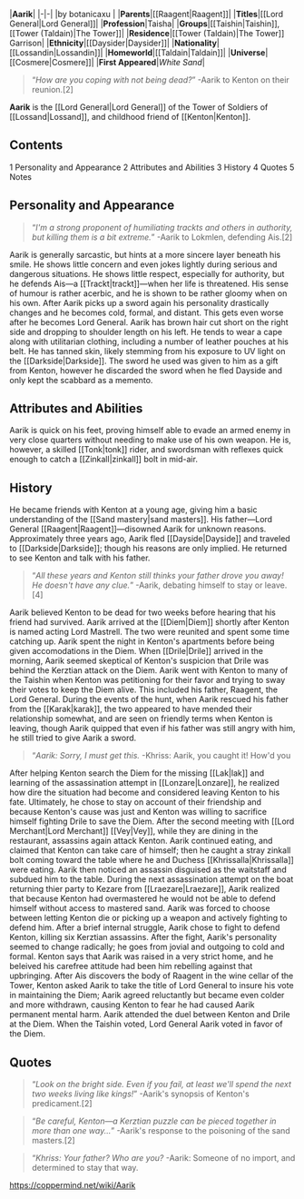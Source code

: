 |**Aarik**|
|-|-|
|by  botanicaxu |
|**Parents**|[[Raagent\|Raagent]]|
|**Titles**|[[Lord General\|Lord General]]|
|**Profession**|Taisha|
|**Groups**|[[Taishin\|Taishin]], [[Tower (Taldain)\|The Tower]]|
|**Residence**|[[Tower (Taldain)\|The Tower]] Garrison|
|**Ethnicity**|[[Daysider\|Daysider]]|
|**Nationality**|[[Lossandin\|Lossandin]]|
|**Homeworld**|[[Taldain\|Taldain]]|
|**Universe**|[[Cosmere\|Cosmere]]|
|**First Appeared**|*White Sand*|

>“*How are you coping with not being dead?*”
\-Aarik to Kenton on their reunion.[2]


**Aarik** is the [[Lord General\|Lord General]] of the Tower of Soldiers of [[Lossand\|Lossand]], and childhood friend of [[Kenton\|Kenton]].

## Contents

1 Personality and Appearance
2 Attributes and Abilities
3 History
4 Quotes
5 Notes


## Personality and Appearance
>“*I'm a strong proponent of humiliating trackts and others in authority, but killing them is a bit extreme.*”
\-Aarik to Lokmlen, defending Ais.[2]


Aarik is generally sarcastic, but hints at a more sincere layer beneath his smile. He shows little concern and even jokes lightly during serious and dangerous situations. He shows little respect, especially for authority, but he defends Ais—a [[Trackt\|trackt]]—when her life is threatened. His sense of humour is rather acerbic, and he is shown to be rather gloomy when on his own. After Aarik picks up a sword again his personality drastically changes and he becomes cold, formal, and distant. This gets even worse after he becomes Lord General.
Aarik has brown hair cut short on the right side and dropping to shoulder length on his left. He tends to wear a cape along with utilitarian clothing, including a number of leather pouches at his belt. He has tanned skin, likely stemming from his exposure to UV light on the [[Darkside\|Darkside]]. The sword he used was given to him as a gift from Kenton, however he discarded the sword when he fled Dayside and only kept the scabbard as a memento.

## Attributes and Abilities
Aarik is quick on his feet, proving himself able to evade an armed enemy in very close quarters without needing to make use of his own weapon. He is, however, a skilled [[Tonk\|tonk]] rider, and swordsman  with reflexes quick enough to catch a [[Zinkall\|zinkall]] bolt in mid-air.

## History
He became friends with Kenton at a young age, giving him a basic understanding of the [[Sand mastery\|sand masters]]. His father—Lord General [[Raagent\|Raagent]]—disowned Aarik for unknown reasons. Approximately three years ago, Aarik fled [[Dayside\|Dayside]] and traveled to [[Darkside\|Darkside]]; though his reasons are only implied. He returned to see Kenton and talk with his father.

>“*All these years and Kenton still thinks your father drove you away! He doesn't have any clue.*”
\-Aarik, debating himself to stay or leave.[4]

Aarik believed Kenton to be dead for two weeks before hearing that his friend had survived. Aarik arrived at the [[Diem\|Diem]] shortly after Kenton is named acting Lord Mastrell. The two were reunited and spent some time catching up. Aarik spent the night in Kenton's apartments before being given accomodations in the Diem. When [[Drile\|Drile]] arrived in the morning, Aarik seemed skeptical of Kenton's suspicion that Drile was behind the Kerztian attack on the Diem.
Aarik went with Kenton to many of the Taishin when Kenton was petitioning for their favor and trying to sway their votes to keep the Diem alive. This included his father, Raagent, the Lord General. During the events of the hunt, when Aarik rescued his father from the [[Karak\|karak]], the two appeared to have mended their relationship somewhat, and are seen on friendly terms when Kenton is leaving, though Aarik quipped that even if his father was still angry with him, he still tried to give Aarik a sword.

>“*Aarik: Sorry, I must get this.*
\-Khriss: Aarik, you caught it! How'd you


After helping Kenton search the Diem for the missing [[Lak\|lak]] and learning of the assassination attempt in [[Lonzare\|Lonzare]], he realized how dire the situation had become and considered leaving Kenton to his fate. Ultimately, he chose to stay on account of their friendship and because Kenton's cause was just and Kenton was willing to sacrifice himself fighting Drile to save the Diem.
After the second meeting with [[Lord Merchant\|Lord Merchant]] [[Vey\|Vey]], while they are dining in the restaurant, assassins again attack Kenton. Aarik continued eating, and claimed that Kenton can take care of himself; then he caught a stray zinkall bolt coming toward the table where he and Duchess [[Khrissalla\|Khrissalla]] were eating. Aarik then noticed an assassin disguised as the waitstaff and subdued him to the table.
During the next assassination attempt on the boat returning thier party to Kezare from [[Lraezare\|Lraezare]], Aarik realized that because Kenton had overmastered he would not be able to defend himself without access to mastered sand. Aarik was forced to choose between letting Kenton die or picking up a weapon and actively fighting to defend him. After a brief internal struggle, Aarik chose to fight to defend Kenton, killing six Kerztian assassins. After the fight, Aarik's personality seemed to change radically; he goes from jovial and outgoing to cold and formal. Kenton says that Aarik was raised in a very strict home, and he beleived his carefree attitude had been him rebelling against that upbringing.
After Ais discovers the body of Raagent in the wine cellar of the Tower, Kenton asked Aarik to take the title of Lord General to insure his vote in maintaining the Diem; Aarik agreed reluctantly but became even colder and more withdrawn, causing Kenton to fear he had caused Aarik permanent mental harm.
Aarik attended the duel between Kenton and Drile at the Diem. When the Taishin voted, Lord General Aarik voted in favor of the Diem.

## Quotes
>“*Look on the bright side. Even if you fail, at least we'll spend the next two weeks living like kings!*”
\-Aarik's synopsis of Kenton's predicament.[2]


>“*Be careful, Kenton—a Kerztian puzzle can be pieced together in more than one way...*”
\-Aarik's response to the poisoning of the sand masters.[2]


>“*Khriss: Your father? Who are you?*
\-Aarik: Someone of no import, and determined to stay that way.




https://coppermind.net/wiki/Aarik